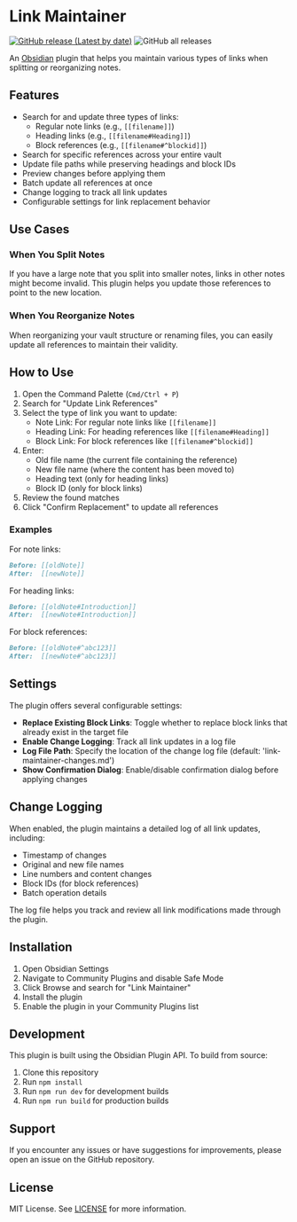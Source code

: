 # Link Maintainer

[![GitHub release (Latest by date)](https://img.shields.io/github/v/release/wenlzhang/obsidian-link-maintainer)](https://github.com/wenlzhang/obsidian-link-maintainer/releases) ![GitHub all releases](https://img.shields.io/github/downloads/wenlzhang/obsidian-link-maintainer/total?color=success)

An [Obsidian](https://obsidian.md/) plugin that helps you maintain various types of links when splitting or reorganizing notes.

## Features

- Search for and update three types of links:
  - Regular note links (e.g., `[[filename]]`)
  - Heading links (e.g., `[[filename#Heading]]`)
  - Block references (e.g., `[[filename#^blockid]]`)
- Search for specific references across your entire vault
- Update file paths while preserving headings and block IDs
- Preview changes before applying them
- Batch update all references at once
- Change logging to track all link updates
- Configurable settings for link replacement behavior

## Use Cases

### When You Split Notes
If you have a large note that you split into smaller notes, links in other notes might become invalid. This plugin helps you update those references to point to the new location.

### When You Reorganize Notes
When reorganizing your vault structure or renaming files, you can easily update all references to maintain their validity.

## How to Use

1. Open the Command Palette (`Cmd/Ctrl + P`)
2. Search for "Update Link References"
3. Select the type of link you want to update:
   - Note Link: For regular note links like `[[filename]]`
   - Heading Link: For heading references like `[[filename#Heading]]`
   - Block Link: For block references like `[[filename#^blockid]]`
4. Enter:
   - Old file name (the current file containing the reference)
   - New file name (where the content has been moved to)
   - Heading text (only for heading links)
   - Block ID (only for block links)
5. Review the found matches
6. Click "Confirm Replacement" to update all references

### Examples

For note links:
```markdown
Before: [[oldNote]]
After:  [[newNote]]
```

For heading links:
```markdown
Before: [[oldNote#Introduction]]
After:  [[newNote#Introduction]]
```

For block references:
```markdown
Before: [[oldNote#^abc123]]
After:  [[newNote#^abc123]]
```

## Settings

The plugin offers several configurable settings:

- **Replace Existing Block Links**: Toggle whether to replace block links that already exist in the target file
- **Enable Change Logging**: Track all link updates in a log file
- **Log File Path**: Specify the location of the change log file (default: 'link-maintainer-changes.md')
- **Show Confirmation Dialog**: Enable/disable confirmation dialog before applying changes

## Change Logging

When enabled, the plugin maintains a detailed log of all link updates, including:
- Timestamp of changes
- Original and new file names
- Line numbers and content changes
- Block IDs (for block references)
- Batch operation details

The log file helps you track and review all link modifications made through the plugin.

## Installation

1. Open Obsidian Settings
2. Navigate to Community Plugins and disable Safe Mode
3. Click Browse and search for "Link Maintainer"
4. Install the plugin
5. Enable the plugin in your Community Plugins list

## Development

This plugin is built using the Obsidian Plugin API. To build from source:

1. Clone this repository
2. Run `npm install`
3. Run `npm run dev` for development builds
4. Run `npm run build` for production builds

## Support

If you encounter any issues or have suggestions for improvements, please open an issue on the GitHub repository.

## License

MIT License. See [LICENSE](LICENSE) for more information.
